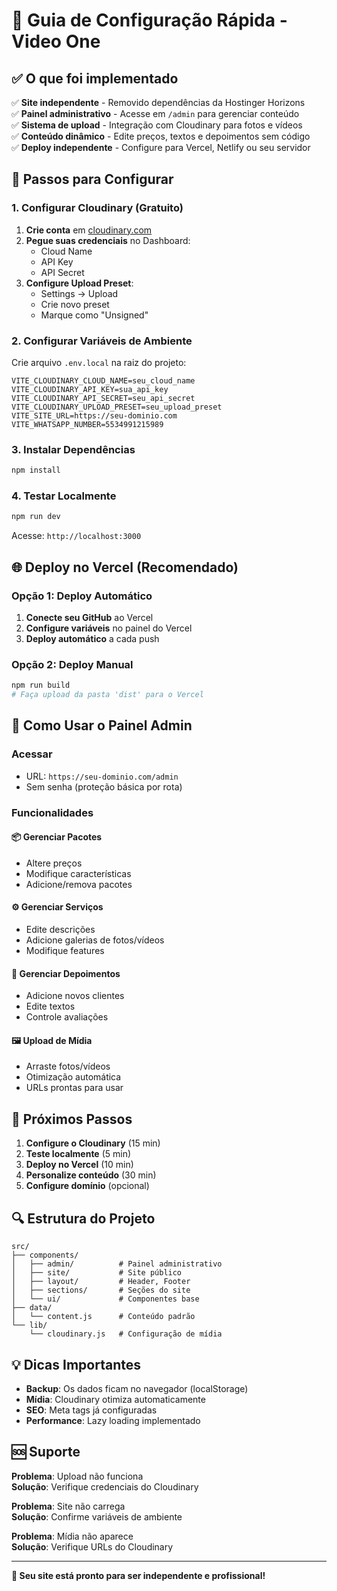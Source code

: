 # 🚀 Guia de Configuração Rápida - Video One

## ✅ O que foi implementado

✅ **Site independente** - Removido dependências da Hostinger Horizons  
✅ **Painel administrativo** - Acesse em `/admin` para gerenciar conteúdo  
✅ **Sistema de upload** - Integração com Cloudinary para fotos e vídeos  
✅ **Conteúdo dinâmico** - Edite preços, textos e depoimentos sem código  
✅ **Deploy independente** - Configure para Vercel, Netlify ou seu servidor  

## 🔧 Passos para Configurar

### 1. Configurar Cloudinary (Gratuito)

1. **Crie conta** em [cloudinary.com](https://cloudinary.com)
2. **Pegue suas credenciais** no Dashboard:
   - Cloud Name
   - API Key  
   - API Secret
3. **Configure Upload Preset**:
   - Settings → Upload
   - Crie novo preset
   - Marque como "Unsigned"

### 2. Configurar Variáveis de Ambiente

Crie arquivo `.env.local` na raiz do projeto:

```env
VITE_CLOUDINARY_CLOUD_NAME=seu_cloud_name
VITE_CLOUDINARY_API_KEY=sua_api_key  
VITE_CLOUDINARY_API_SECRET=seu_api_secret
VITE_CLOUDINARY_UPLOAD_PRESET=seu_upload_preset
VITE_SITE_URL=https://seu-dominio.com
VITE_WHATSAPP_NUMBER=5534991215989
```

### 3. Instalar Dependências

```bash
npm install
```

### 4. Testar Localmente

```bash
npm run dev
```

Acesse: `http://localhost:3000`

## 🌐 Deploy no Vercel (Recomendado)

### Opção 1: Deploy Automático

1. **Conecte seu GitHub** ao Vercel
2. **Configure variáveis** no painel do Vercel
3. **Deploy automático** a cada push

### Opção 2: Deploy Manual

```bash
npm run build
# Faça upload da pasta 'dist' para o Vercel
```

## 📱 Como Usar o Painel Admin

### Acessar
- URL: `https://seu-dominio.com/admin`
- Sem senha (proteção básica por rota)

### Funcionalidades

#### 📦 Gerenciar Pacotes
- Altere preços
- Modifique características
- Adicione/remova pacotes

#### ⚙️ Gerenciar Serviços  
- Edite descrições
- Adicione galerias de fotos/vídeos
- Modifique features

#### 💬 Gerenciar Depoimentos
- Adicione novos clientes
- Edite textos
- Controle avaliações

#### 🖼️ Upload de Mídia
- Arraste fotos/vídeos
- Otimização automática
- URLs prontas para usar

## 🎯 Próximos Passos

1. **Configure o Cloudinary** (15 min)
2. **Teste localmente** (5 min)  
3. **Deploy no Vercel** (10 min)
4. **Personalize conteúdo** (30 min)
5. **Configure domínio** (opcional)

## 🔍 Estrutura do Projeto

```
src/
├── components/
│   ├── admin/          # Painel administrativo
│   ├── site/           # Site público
│   ├── layout/         # Header, Footer
│   ├── sections/       # Seções do site
│   └── ui/             # Componentes base
├── data/
│   └── content.js      # Conteúdo padrão
└── lib/
    └── cloudinary.js   # Configuração de mídia
```

## 💡 Dicas Importantes

- **Backup**: Os dados ficam no navegador (localStorage)
- **Mídia**: Cloudinary otimiza automaticamente
- **SEO**: Meta tags já configuradas
- **Performance**: Lazy loading implementado

## 🆘 Suporte

**Problema**: Upload não funciona  
**Solução**: Verifique credenciais do Cloudinary

**Problema**: Site não carrega  
**Solução**: Confirme variáveis de ambiente

**Problema**: Mídia não aparece  
**Solução**: Verifique URLs do Cloudinary

---

**🎉 Seu site está pronto para ser independente e profissional!** 